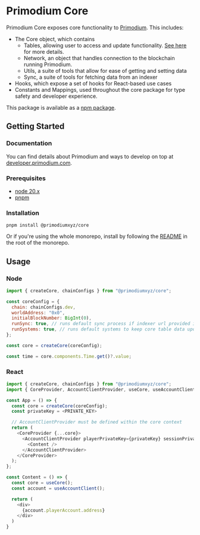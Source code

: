 # Primodium Core

Primodium Core exposes core functionality to [Primodium](primodium.com). This includes:

- The Core object, which contains
  - Tables, allowing user to access and update functionality. [See here](https://github.com/primodiumxyz/reactive-tables) for more details.
  - Network, an object that handles connection to the blockchain running Primodium.
  - Utils, a suite of tools that allow for ease of getting and setting data
  - Sync, a suite of tools for fetching data from an indexer
- Hooks, which expose a set of hooks for React-based use cases
- Constants and Mappings, used throughout the core package for type safety and developer experience.

This package is available as a [npm package](https://www.npmjs.com/package/@primodiumxyz/core).

## Getting Started

### Documentation

You can find details about Primodium and ways to develop on top at [developer.primodium.com](developer.primodium.com).

### Prerequisites

- [node 20.x](https://nodejs.org/en/download/)
- [pnpm](https://pnpm.io/installation)

### Installation

```
pnpm install @primodiumxyz/core
```

Or if you're using the whole monorepo, install by following the [README](../../README.md) in the root of the monorepo.

## Usage

### Node

```js
import { createCore, chainConfigs } from "@primodiumxyz/core";

const coreConfig = {
  chain: chainConfigs.dev,
  worldAddress: "0x0",
  initialBlockNumber: BigInt(0),
  runSync: true, // runs default sync process if indexer url provided in chain config
  runSystems: true, // runs default systems to keep core table data updated as blockchain state changes
};

const core = createCore(coreConfig);

const time = core.components.Time.get()?.value;
```

### React

```js
import { createCore, chainConfigs } from "@primodiumxyz/core";
import { CoreProvider, AccountClientProvider, useCore, useAccountClient } from "@primodiumxyz/core/react";

const App = () => {
  const core = createCore(coreConfig);
  const privateKey = <PRIVATE_KEY>

  // AccountClientProvider must be defined within the core context
  return (
    <CoreProvider {...core}>
      <AccountClientProvider playerPrivateKey={privateKey} sessionPrivateKey={privateKey}>
        <Content />
      </AccountClientProvider>
    </CoreProvider>
  );
};

const Content = () => {
  const core = useCore();
  const account = useAccountClient();

  return (
    <div>
      {account.playerAccount.address}
    </div>
  )
}

```
